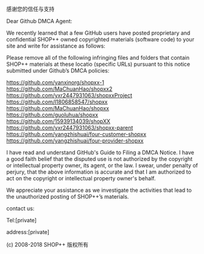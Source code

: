 感谢您的信任与支持

Dear Github DMCA Agent:

We recently learned that a few GitHub users have posted proprietary and confidential SHOP++ owned copyrighted materials (software code) to your site and write for assistance as follows:

Please remove all of the following infringing files and folders that contain SHOP++ materials at these locatio (specific URLs) pursuant to this notice submitted under Github’s DMCA policies:

https://github.com/yanxinorg/shopxx-1
https://github.com/MaChuanHao/shopxx2
https://github.com/yxr2447931063/shopxxProject
https://github.com/l1806858547/shopxx
https://github.com/MaChuanHao/shopxx
https://github.com/guoluhua/shopxx
https://github.com/15939134039/shopXX
https://github.com/yxr2447931063/shopxx-parent
https://github.com/yangzhishuai/four-customer-shopxx
https://github.com/yangzhishuai/four-provider-shopxx

I have read and understand GitHub's Guide to Filing a DMCA Notice. I have a good faith belief that the disputed use is not authorized by the copyright or intellectual property owner, its agent, or the law. I swear, under penalty of perjury, that the above information is accurate and that I am authorized to act on the copyright or intellectual property owner's behalf.

We appreciate your assistance as we investigate the activities that lead to the unauthorized posting of SHOP++’s materials.

contact us:

Tel:[private]

address:[private]

(c) 2008-2018 SHOP++ 版权所有

